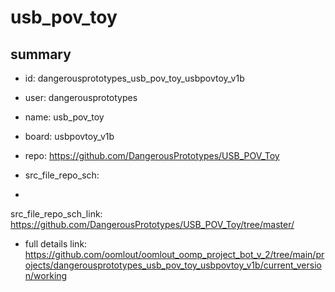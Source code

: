# usb_pov_toy
 
## summary 
* id: dangerousprototypes_usb_pov_toy_usbpovtoy_v1b
* user: dangerousprototypes
* name: usb_pov_toy
* board: usbpovtoy_v1b
* repo: https://github.com/DangerousPrototypes/USB_POV_Toy



* src_file_repo_sch: 
*
 src_file_repo_sch_link: https://github.com/DangerousPrototypes/USB_POV_Toy/tree/master/
* full details link: https://github.com/oomlout/oomlout_oomp_project_bot_v_2/tree/main/projects/dangerousprototypes_usb_pov_toy_usbpovtoy_v1b/current_version/working  






